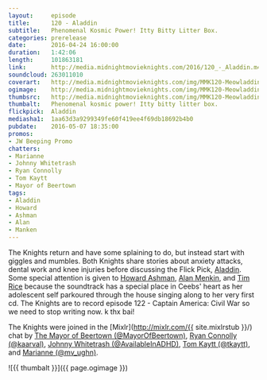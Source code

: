 ```yaml
---
layout:     episode
title:      120 - Aladdin
subtitle:   Phenomenal Kosmic Power! Itty Bitty Litter Box.
categories: prerelease
date:       2016-04-24 16:00:00
duration:   1:42:06
length:     101863181
link:       http://media.midnightmovieknights.com/2016/120_-_Aladdin.m4a
soundcloud: 263011010
coverart:   http://media.midnightmovieknights.com/img/MMK120-Meowladdin-1400x1400.png
ogimage:    http://media.midnightmovieknights.com/img/MMK120-Meowladdin-750x750.png
thumbsrc:   http://media.midnightmovieknights.com/img/MMK120-Meowladdin-200x200.png
thumbalt:   Phenomenal kosmic power! Itty bitty litter box.
flickpick:  Aladdin
mediasha1:  1aa63d3a9299349fe60f419ee4f69db18692b4b0
pubdate:    2016-05-07 18:35:00
promos:
- JW Beeping Promo
chatters:
- Marianne
- Johnny Whitetrash
- Ryan Connolly
- Tom Kaytt
- Mayor of Beertown
tags:
- Aladdin
- Howard
- Ashman
- Alan
- Manken
---
```

The Knights return and have some splaining to do, but instead start with giggles and mumbles. Both Knights share stories about anxiety attacks, dental work and knee injuries before discussing the Flick Pick, [Aladdin](http://www.imdb.com/title/tt0103639/). Some special attention is given to [Howard Ashman](http://www.imdb.com/name/nm0039141/), [Alan Menkin](http://www.imdb.com/name/nm0579678/), and [Tim Rice](http://www.imdb.com/name/nm0005358/) because the soundtrack has a special place in Ceebs' heart as her adolescent self parkoured through the house singing along to her very first cd. The Knights are to record episode 122 - Captain America: Civil War so we need to stop writing now. k thx bai!

The Knights were joined in the [Mixlr](http://mixlr.com/{{ site.mixlrstub }}/) chat by [The Mayor of Beertown (@MayorOfBeertown)](https://twitter.com/MayorOfBeertown), [Ryan Connolly (@kaarval)](https://twitter.com/kaarval), [Johnny Whitetrash (@AvailableInADHD)](https://twitter.com/AvailableInADHD), [Tom Kaytt (@tkaytt)](https://twitter.com/tkaytt), and [Marianne (@mv_ughn)](https://twitter.com/mv_ughn).

![{{ thumbalt }}]({{ page.ogimage }})
